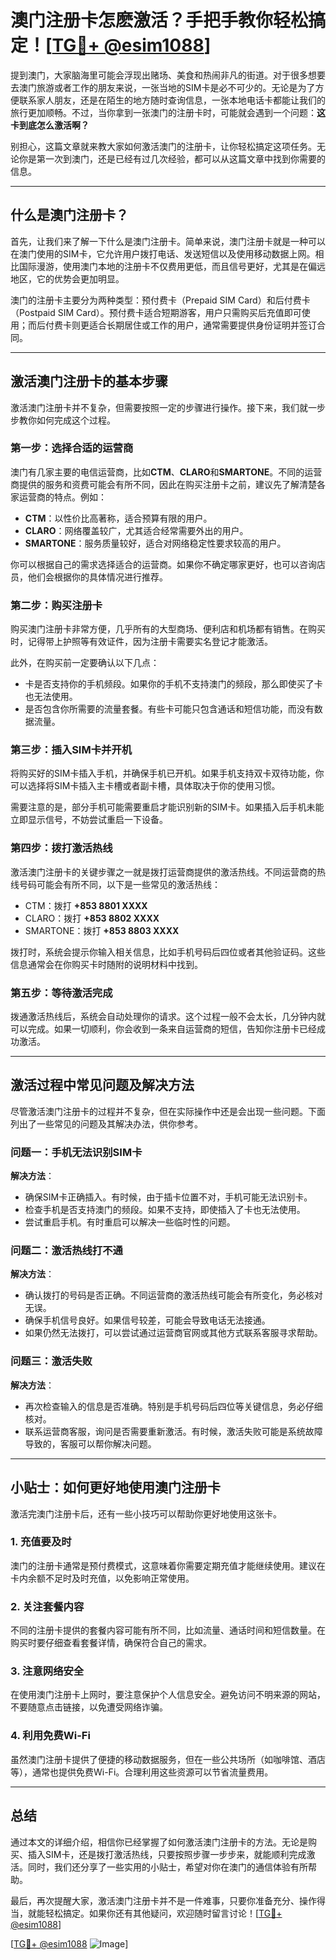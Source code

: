 # 澳门注册卡怎麽激活？手把手教你轻松搞定！[[TG💪+ @esim1088](https://t.me/s/esim1088)]

提到澳门，大家脑海里可能会浮现出赌场、美食和热闹非凡的街道。对于很多想要去澳门旅游或者工作的朋友来说，一张当地的SIM卡是必不可少的。无论是为了方便联系家人朋友，还是在陌生的地方随时查询信息，一张本地电话卡都能让我们的旅行更加顺畅。不过，当你拿到一张澳门的注册卡时，可能就会遇到一个问题：**这卡到底怎么激活啊？**

别担心，这篇文章就来教大家如何激活澳门的注册卡，让你轻松搞定这项任务。无论你是第一次到澳门，还是已经有过几次经验，都可以从这篇文章中找到你需要的信息。

---

## 什么是澳门注册卡？

首先，让我们来了解一下什么是澳门注册卡。简单来说，澳门注册卡就是一种可以在澳门使用的SIM卡，它允许用户拨打电话、发送短信以及使用移动数据上网。相比国际漫游，使用澳门本地的注册卡不仅费用更低，而且信号更好，尤其是在偏远地区，它的优势会更加明显。

澳门的注册卡主要分为两种类型：预付费卡（Prepaid SIM Card）和后付费卡（Postpaid SIM Card）。预付费卡适合短期游客，用户只需购买后充值即可使用；而后付费卡则更适合长期居住或工作的用户，通常需要提供身份证明并签订合同。

---

## 激活澳门注册卡的基本步骤

激活澳门注册卡并不复杂，但需要按照一定的步骤进行操作。接下来，我们就一步步教你如何完成这个过程。

### 第一步：选择合适的运营商

澳门有几家主要的电信运营商，比如**CTM**、**CLARO**和**SMARTONE**。不同的运营商提供的服务和资费可能会有所不同，因此在购买注册卡之前，建议先了解清楚各家运营商的特点。例如：

- **CTM**：以性价比高著称，适合预算有限的用户。
- **CLARO**：网络覆盖较广，尤其适合经常需要外出的用户。
- **SMARTONE**：服务质量较好，适合对网络稳定性要求较高的用户。

你可以根据自己的需求选择适合的运营商。如果你不确定哪家更好，也可以咨询店员，他们会根据你的具体情况进行推荐。

### 第二步：购买注册卡

购买澳门注册卡非常方便，几乎所有的大型商场、便利店和机场都有销售。在购买时，记得带上护照等有效证件，因为注册卡需要实名登记才能激活。

此外，在购买前一定要确认以下几点：
- 卡是否支持你的手机频段。如果你的手机不支持澳门的频段，那么即使买了卡也无法使用。
- 是否包含你所需要的流量套餐。有些卡可能只包含通话和短信功能，而没有数据流量。

### 第三步：插入SIM卡并开机

将购买好的SIM卡插入手机，并确保手机已开机。如果手机支持双卡双待功能，你可以选择将SIM卡插入主卡槽或者副卡槽，具体取决于你的使用习惯。

需要注意的是，部分手机可能需要重启才能识别新的SIM卡。如果插入后手机未能立即显示信号，不妨尝试重启一下设备。

### 第四步：拨打激活热线

激活澳门注册卡的关键步骤之一就是拨打运营商提供的激活热线。不同运营商的热线号码可能会有所不同，以下是一些常见的激活热线：

- CTM：拨打 **+853 8801 XXXX**
- CLARO：拨打 **+853 8802 XXXX**
- SMARTONE：拨打 **+853 8803 XXXX**

拨打时，系统会提示你输入相关信息，比如手机号码后四位或者其他验证码。这些信息通常会在你购买卡时随附的说明材料中找到。

### 第五步：等待激活完成

拨通激活热线后，系统会自动处理你的请求。这个过程一般不会太长，几分钟内就可以完成。如果一切顺利，你会收到一条来自运营商的短信，告知你注册卡已经成功激活。

---

## 激活过程中常见问题及解决方法

尽管激活澳门注册卡的过程并不复杂，但在实际操作中还是会出现一些问题。下面列出了一些常见的问题及其解决办法，供你参考。

### 问题一：手机无法识别SIM卡

**解决方法**：
- 确保SIM卡正确插入。有时候，由于插卡位置不对，手机可能无法识别卡。
- 检查手机是否支持澳门的频段。如果不支持，即使插入了卡也无法使用。
- 尝试重启手机。有时重启可以解决一些临时性的问题。

### 问题二：激活热线打不通

**解决方法**：
- 确认拨打的号码是否正确。不同运营商的激活热线可能会有所变化，务必核对无误。
- 确保手机信号良好。如果信号较差，可能会导致电话无法接通。
- 如果仍然无法拨打，可以尝试通过运营商官网或其他方式联系客服寻求帮助。

### 问题三：激活失败

**解决方法**：
- 再次检查输入的信息是否准确。特别是手机号码后四位等关键信息，务必仔细核对。
- 联系运营商客服，询问是否需要重新激活。有时候，激活失败可能是系统故障导致的，客服可以帮你解决问题。

---

## 小贴士：如何更好地使用澳门注册卡

激活完澳门注册卡后，还有一些小技巧可以帮助你更好地使用这张卡。

### 1. 充值要及时

澳门的注册卡通常是预付费模式，这意味着你需要定期充值才能继续使用。建议在卡内余额不足时及时充值，以免影响正常使用。

### 2. 关注套餐内容

不同的注册卡提供的套餐内容可能有所不同，比如流量、通话时间和短信数量。在购买时要仔细查看套餐详情，确保符合自己的需求。

### 3. 注意网络安全

在使用澳门注册卡上网时，要注意保护个人信息安全。避免访问不明来源的网站，不要随意点击链接，以免遭受网络诈骗。

### 4. 利用免费Wi-Fi

虽然澳门注册卡提供了便捷的移动数据服务，但在一些公共场所（如咖啡馆、酒店等），通常也提供免费Wi-Fi。合理利用这些资源可以节省流量费用。

---

## 总结

通过本文的详细介绍，相信你已经掌握了如何激活澳门注册卡的方法。无论是购买、插入SIM卡，还是拨打激活热线，只要按照步骤一步步来，就能顺利完成激活。同时，我们还分享了一些实用的小贴士，希望对你在澳门的通信体验有所帮助。

最后，再次提醒大家，激活澳门注册卡并不是一件难事，只要你准备充分、操作得当，就能轻松搞定。如果你还有其他疑问，欢迎随时留言讨论！[[TG💪+ @esim1088](https://t.me/s/esim1088)]

[[TG💪+ @esim1088](https://t.me/s/esim1088) ![Image](https://i.postimg.cc/4NQfJmqS/Snipaste-2025-05-13-00-14-12.png)]